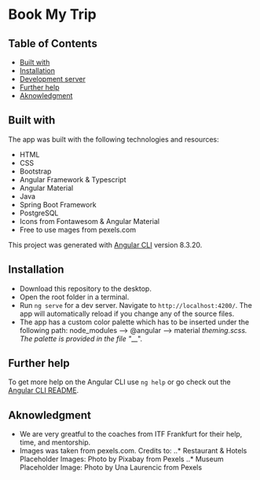 # Book My Trip

## Table of Contents

* [Built with](#built-with)
* [Installation](#installation)
* [Development server](#development-server)
* [Further help](#further-help)
* [Aknowledgment](#aknowledgment)

## Built with

The app was built with the following technologies and resources:
- HTML
- CSS
- Bootstrap
- Angular Framework & Typescript
- Angular Material
- Java
- Spring Boot Framework
- PostgreSQL
- Icons from Fontawesom & Angular Material
- Free to use mages from pexels.com

This project was generated with [Angular CLI](https://github.com/angular/angular-cli) version 8.3.20.

## Installation

- Download this repository to the desktop.
- Open the root folder in a terminal. 
- Run `ng serve` for a dev server. Navigate to `http://localhost:4200/`. The app will automatically reload if you change any of the source files.
- The app has a custom color palette which has to be inserted under the following path: node_modules --> @angular --> material _theming.scss. The palette is provided in the file "___".

## Further help

To get more help on the Angular CLI use `ng help` or go check out the [Angular CLI README](https://github.com/angular/angular-cli/blob/master/README.md).

## Aknowledgment

- We are very greatful to the coaches from ITF Frankfurt for their help, time, and mentorship.
- Images was taken from pexels.com. Credits to: 
..* Restaurant & Hotels Placeholder Images: Photo by Pixabay from Pexels
..* Museum Placeholder Image: Photo by Una Laurencic from Pexels
